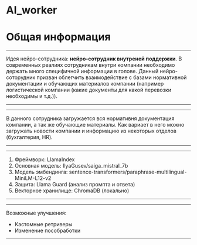 # AI_worker
# Общая информация

---


Идея нейро-сотрудника: **нейро-сотрудник внутреней поддержки**.
В современных реалиях сотрудникам внутри компании необходимо держать много специфичной информации в голове. Данный нейро-соторудник призван облегчить взаимодействие с базами нормативной документации и обучающих материалов компании (например логистической компании (какие документы для какой перевозки необходимы и т.д.)).


---

---


В данного сотрудника загружается вся нормативня документация компании, а так же обучающие материалы. Как вариает в него можно загружать новости компании и информацию из некоторых отделов (бухгалтерия, HR).


---

---


1.   Фреймворк: LlamaIndex
2.   Основная модель: IlyaGusev/saiga_mistral_7b
3.   Модель эмбендинга: sentence-transformers/paraphrase-multilingual-MiniLM-L12-v2
4.   Защита: Llama Guard (анализ промпта и ответа)
5.   Векторное хранилище: ChromaDB (локально)


---

---

Возможные улучшения:


*   Кастомные ретриверы
*   Изменение пособработки



---
